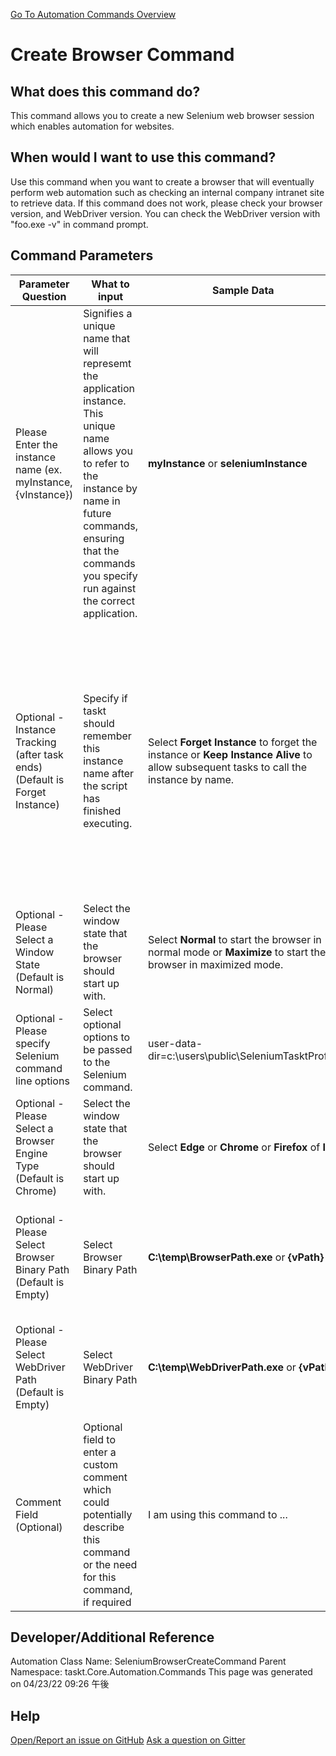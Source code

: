 <!--TITLE: Create Browser Command -->
<!-- SUBTITLE: a command in the Web Browser Commands group. -->
[Go To Automation Commands Overview](/automation-commands.md)


# Create Browser Command


## What does this command do?
This command allows you to create a new Selenium web browser session which enables automation for websites.


## When would I want to use this command?
Use this command when you want to create a browser that will eventually perform web automation such as checking an internal company intranet site to retrieve data.
If this command does not work, please check your browser version, and WebDriver version.
You can check the WebDriver version with "foo.exe -v" in command prompt.


## Command Parameters
| Parameter Question   	| What to input  	|  Sample Data 	| Remarks  	|
| ---                    | ---               | ---           | ---       |
|Please Enter the instance name (ex. myInstance, {vInstance})|Signifies a unique name that will represemt the application instance.  This unique name allows you to refer to the instance by name in future commands, ensuring that the commands you specify run against the correct application.|**myInstance** or **seleniumInstance**|Please install web browser before using this command.|
|Optional - Instance Tracking (after task ends) (Default is Forget Instance)|Specify if taskt should remember this instance name after the script has finished executing.|Select **Forget Instance** to forget the instance or **Keep Instance Alive** to allow subsequent tasks to call the instance by name.|Calling the **Close Browser** command or ending the browser session will end the instance.  This command only works during the lifetime of the application.  If the application is closed, the references will be forgetten automatically.|
|Optional - Please Select a Window State (Default is Normal)|Select the window state that the browser should start up with.|Select **Normal** to start the browser in normal mode or **Maximize** to start the browser in maximized mode.||
|Optional - Please specify Selenium command line options|Select optional options to be passed to the Selenium command.|user-data-dir=c:\users\public\SeleniumTasktProfile||
|Optional - Please Select a Browser Engine Type (Default is Chrome)|Select the window state that the browser should start up with.|Select **Edge** or **Chrome** or **Firefox** of **IE**||
|Optional - Please Select Browser Binary Path (Default is Empty)|Select Browser Binary Path|**C:\temp\BrowserPath.exe** or **{vPath}**|Edge and IE is not supported.<br>If you use a fixed web browser version, use this parameter.|
|Optional - Please Select WebDriver Path (Default is Empty)|Select WebDriver Binary Path|**C:\temp\WebDriverPath.exe** or **{vPath}**|IE is not supported.<br>If you use a fixed web browser version, use this parameter.|
|Comment Field (Optional)|Optional field to enter a custom comment which could potentially describe this command or the need for this command, if required|I am using this command to ...|Optional|


















## Developer/Additional Reference
Automation Class Name: SeleniumBrowserCreateCommand
Parent Namespace: taskt.Core.Automation.Commands
This page was generated on 04/23/22 09:26 午後


## Help
[Open/Report an issue on GitHub](https://github.com/saucepleez/taskt/issues/new)
[Ask a question on Gitter](https://gitter.im/taskt-rpa/Lobby)
